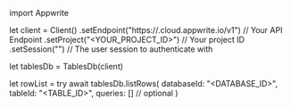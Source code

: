 import Appwrite

let client = Client()
    .setEndpoint("https://<REGION>.cloud.appwrite.io/v1") // Your API Endpoint
    .setProject("<YOUR_PROJECT_ID>") // Your project ID
    .setSession("") // The user session to authenticate with

let tablesDb = TablesDb(client)

let rowList = try await tablesDb.listRows(
    databaseId: "<DATABASE_ID>",
    tableId: "<TABLE_ID>",
    queries: [] // optional
)

